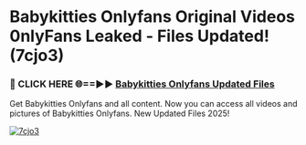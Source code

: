 # Babykitties Onlyfans Original Videos 0nlyFans Leaked - Files Updated! (7cjo3)

<h3>🔴 CLICK HERE 🌐==►► <a href="https://tinyurl.com/ehrbuxhb" rel="nofollow">Babykitties Onlyfans Updated Files</a></h3>

Get Babykitties Onlyfans and all content. Now you can access all videos and pictures of Babykitties Onlyfans. New Updated Files 2025!

[![7cjo3](https://i.imgur.com/lVYEuWS.gif)](https://tinyurl.com/ehrbuxhb)
